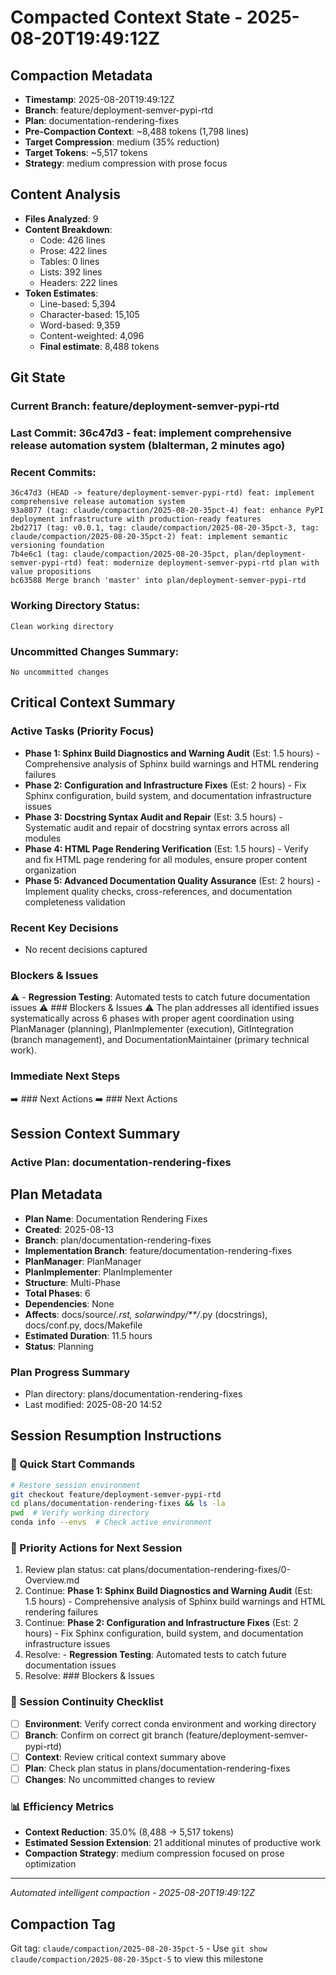 # Compacted Context State - 2025-08-20T19:49:12Z

## Compaction Metadata
- **Timestamp**: 2025-08-20T19:49:12Z
- **Branch**: feature/deployment-semver-pypi-rtd
- **Plan**: documentation-rendering-fixes
- **Pre-Compaction Context**: ~8,488 tokens (1,798 lines)
- **Target Compression**: medium (35% reduction)
- **Target Tokens**: ~5,517 tokens
- **Strategy**: medium compression with prose focus

## Content Analysis
- **Files Analyzed**: 9
- **Content Breakdown**: 
  - Code: 426 lines
  - Prose: 422 lines  
  - Tables: 0 lines
  - Lists: 392 lines
  - Headers: 222 lines
- **Token Estimates**:
  - Line-based: 5,394
  - Character-based: 15,105
  - Word-based: 9,359
  - Content-weighted: 4,096
  - **Final estimate**: 8,488 tokens

## Git State
### Current Branch: feature/deployment-semver-pypi-rtd
### Last Commit: 36c47d3 - feat: implement comprehensive release automation system (blalterman, 2 minutes ago)

### Recent Commits:
```
36c47d3 (HEAD -> feature/deployment-semver-pypi-rtd) feat: implement comprehensive release automation system
93a8077 (tag: claude/compaction/2025-08-20-35pct-4) feat: enhance PyPI deployment infrastructure with production-ready features
2bd2717 (tag: v0.0.1, tag: claude/compaction/2025-08-20-35pct-3, tag: claude/compaction/2025-08-20-35pct-2) feat: implement semantic versioning foundation
7b4e6c1 (tag: claude/compaction/2025-08-20-35pct, plan/deployment-semver-pypi-rtd) feat: modernize deployment-semver-pypi-rtd plan with value propositions
bc63588 Merge branch 'master' into plan/deployment-semver-pypi-rtd
```

### Working Directory Status:
```
Clean working directory
```

### Uncommitted Changes Summary:
```
No uncommitted changes
```

## Critical Context Summary

### Active Tasks (Priority Focus)
- **Phase 1: Sphinx Build Diagnostics and Warning Audit** (Est: 1.5 hours) - Comprehensive analysis of Sphinx build warnings and HTML rendering failures
- **Phase 2: Configuration and Infrastructure Fixes** (Est: 2 hours) - Fix Sphinx configuration, build system, and documentation infrastructure issues
- **Phase 3: Docstring Syntax Audit and Repair** (Est: 3.5 hours) - Systematic audit and repair of docstring syntax errors across all modules
- **Phase 4: HTML Page Rendering Verification** (Est: 1.5 hours) - Verify and fix HTML page rendering for all modules, ensure proper content organization
- **Phase 5: Advanced Documentation Quality Assurance** (Est: 2 hours) - Implement quality checks, cross-references, and documentation completeness validation

### Recent Key Decisions
- No recent decisions captured

### Blockers & Issues
⚠️ - **Regression Testing**: Automated tests to catch future documentation issues
⚠️ ### Blockers & Issues
⚠️ The plan addresses all identified issues systematically across 6 phases with proper agent coordination using PlanManager (planning), PlanImplementer (execution), GitIntegration (branch management), and DocumentationMaintainer (primary technical work).

### Immediate Next Steps
➡️ ### Next Actions
➡️ ### Next Actions

## Session Context Summary

### Active Plan: documentation-rendering-fixes
## Plan Metadata
- **Plan Name**: Documentation Rendering Fixes
- **Created**: 2025-08-13
- **Branch**: plan/documentation-rendering-fixes
- **Implementation Branch**: feature/documentation-rendering-fixes
- **PlanManager**: PlanManager
- **PlanImplementer**: PlanImplementer
- **Structure**: Multi-Phase
- **Total Phases**: 6
- **Dependencies**: None
- **Affects**: docs/source/*.rst, solarwindpy/**/*.py (docstrings), docs/conf.py, docs/Makefile
- **Estimated Duration**: 11.5 hours
- **Status**: Planning


### Plan Progress Summary
- Plan directory: plans/documentation-rendering-fixes
- Last modified: 2025-08-20 14:52

## Session Resumption Instructions

### 🚀 Quick Start Commands
```bash
# Restore session environment
git checkout feature/deployment-semver-pypi-rtd
cd plans/documentation-rendering-fixes && ls -la
pwd  # Verify working directory
conda info --envs  # Check active environment
```

### 🎯 Priority Actions for Next Session
1. Review plan status: cat plans/documentation-rendering-fixes/0-Overview.md
2. Continue: **Phase 1: Sphinx Build Diagnostics and Warning Audit** (Est: 1.5 hours) - Comprehensive analysis of Sphinx build warnings and HTML rendering failures
3. Continue: **Phase 2: Configuration and Infrastructure Fixes** (Est: 2 hours) - Fix Sphinx configuration, build system, and documentation infrastructure issues
4. Resolve: - **Regression Testing**: Automated tests to catch future documentation issues
5. Resolve: ### Blockers & Issues

### 🔄 Session Continuity Checklist
- [ ] **Environment**: Verify correct conda environment and working directory
- [ ] **Branch**: Confirm on correct git branch (feature/deployment-semver-pypi-rtd)
- [ ] **Context**: Review critical context summary above
- [ ] **Plan**: Check plan status in plans/documentation-rendering-fixes
- [ ] **Changes**: No uncommitted changes to review

### 📊 Efficiency Metrics
- **Context Reduction**: 35.0% (8,488 → 5,517 tokens)
- **Estimated Session Extension**: 21 additional minutes of productive work
- **Compaction Strategy**: medium compression focused on prose optimization

---
*Automated intelligent compaction - 2025-08-20T19:49:12Z*

## Compaction Tag
Git tag: `claude/compaction/2025-08-20-35pct-5` - Use `git show claude/compaction/2025-08-20-35pct-5` to view this milestone
